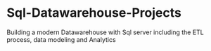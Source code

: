 # Sql-Datawarehouse-Projects
Building a modern Datawarehouse with Sql server including the ETL process, data modeling and Analytics

